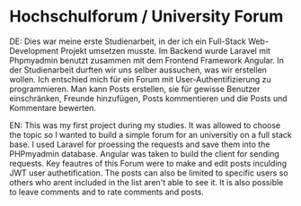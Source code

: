 # Hochschulforum / University Forum

DE:
Dies war meine erste Studienarbeit, in der ich ein Full-Stack Web-Development Projekt umsetzen musste. Im Backend wurde Laravel mit Phpmyadmin benutzt zusammen mit dem Frontend Framework Angular. In der Studienarbeit durften wir uns selber aussuchen, was wir erstellen wollen. Ich entschied mich für ein Forum mit User-Authentifizierung zu programmieren. Man kann Posts erstellen, sie für gewisse Benutzer einschränken, Freunde hinzufügen, Posts kommentieren und die Posts und Kommentare bewerten. 


EN:
This was my first project during my studies. It was allowed to choose the topic so I wanted to build a simple forum for an universitiy on a full stack base. I used Laravel for proessing the requests and save them into the PHPmyadmin database. Angular was taken to build the client for sending requests. Key feautres of this Forum were to make and edit posts inculding JWT user authetification. The posts can also be limited to specific users so others who arent included in the list aren't able to see it. It is also possible to leave comments and to rate comments and posts.
